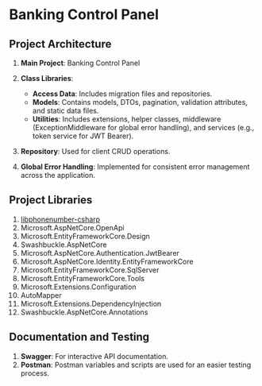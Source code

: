 # Banking Control Panel

## Project Architecture

1. **Main Project**: Banking Control Panel

2. **Class Libraries**:
    - **Access Data**: Includes migration files and repositories.
    - **Models**: Contains models, DTOs, pagination, validation attributes, and static data files.
    - **Utilities**: Includes extensions, helper classes, middleware (ExceptionMiddleware for global error handling), and services (e.g., token service for JWT Bearer).

3. **Repository**: Used for client CRUD operations.

4. **Global Error Handling**: Implemented for consistent error management across the application.

## Project Libraries

1. [libphonenumber-csharp](https://www.nuget.org/packages/libphonenumber-csharp)
2. Microsoft.AspNetCore.OpenApi
3. Microsoft.EntityFrameworkCore.Design
4. Swashbuckle.AspNetCore
5. Microsoft.AspNetCore.Authentication.JwtBearer
6. Microsoft.AspNetCore.Identity.EntityFrameworkCore
7. Microsoft.EntityFrameworkCore.SqlServer
8. Microsoft.EntityFrameworkCore.Tools
9. Microsoft.Extensions.Configuration
10. AutoMapper
11. Microsoft.Extensions.DependencyInjection
12. Swashbuckle.AspNetCore.Annotations

## Documentation and Testing

1. **Swagger**: For interactive API documentation. 
2. **Postman**: Postman variables and scripts are used for an easier testing process.
